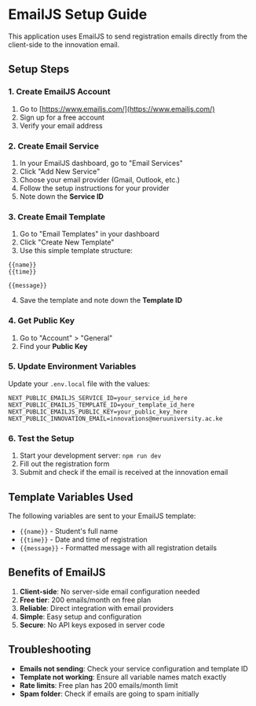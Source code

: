 # EmailJS Setup Guide

This application uses EmailJS to send registration emails directly from the client-side to the innovation email.

## Setup Steps

### 1. Create EmailJS Account
1. Go to [https://www.emailjs.com/](https://www.emailjs.com/)
2. Sign up for a free account
3. Verify your email address

### 2. Create Email Service
1. In your EmailJS dashboard, go to "Email Services"
2. Click "Add New Service"
3. Choose your email provider (Gmail, Outlook, etc.)
4. Follow the setup instructions for your provider
5. Note down the **Service ID**

### 3. Create Email Template
1. Go to "Email Templates" in your dashboard
2. Click "Create New Template"
3. Use this simple template structure:

```
{{name}}
{{time}}

{{message}}
```

4. Save the template and note down the **Template ID**

### 4. Get Public Key
1. Go to "Account" > "General"
2. Find your **Public Key**

### 5. Update Environment Variables
Update your `.env.local` file with the values:

```env
NEXT_PUBLIC_EMAILJS_SERVICE_ID=your_service_id_here
NEXT_PUBLIC_EMAILJS_TEMPLATE_ID=your_template_id_here
NEXT_PUBLIC_EMAILJS_PUBLIC_KEY=your_public_key_here
NEXT_PUBLIC_INNOVATION_EMAIL=innovations@meruuniversity.ac.ke
```

### 6. Test the Setup
1. Start your development server: `npm run dev`
2. Fill out the registration form
3. Submit and check if the email is received at the innovation email

## Template Variables Used

The following variables are sent to your EmailJS template:

- `{{name}}` - Student's full name
- `{{time}}` - Date and time of registration
- `{{message}}` - Formatted message with all registration details

## Benefits of EmailJS

1. **Client-side**: No server-side email configuration needed
2. **Free tier**: 200 emails/month on free plan
3. **Reliable**: Direct integration with email providers
4. **Simple**: Easy setup and configuration
5. **Secure**: No API keys exposed in server code

## Troubleshooting

- **Emails not sending**: Check your service configuration and template ID
- **Template not working**: Ensure all variable names match exactly
- **Rate limits**: Free plan has 200 emails/month limit
- **Spam folder**: Check if emails are going to spam initially